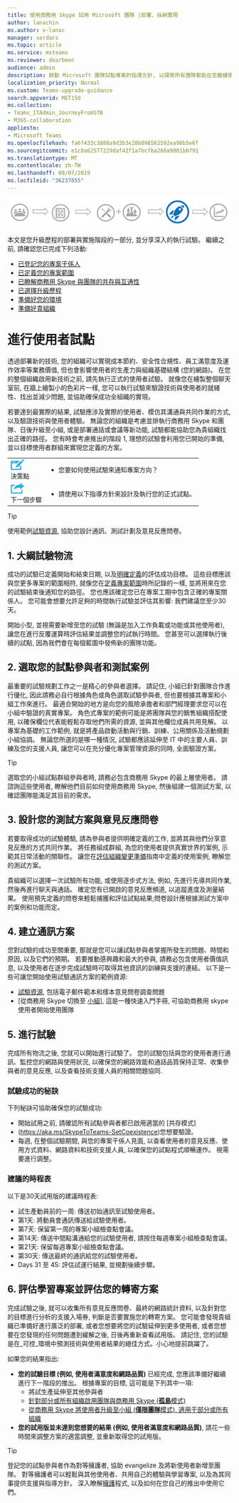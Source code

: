 ```yaml
---
title: 使用商務用 Skype 試用 Microsoft 團隊 |部署、採納實現
author: lanachin
ms.author: v-lanac
manager: serdars
ms.topic: article
ms.service: msteams
ms.reviewer: dearbeen
audience: admin
description: 啟動 Microsoft 團隊試點專案的指導方針, 以探索所有團隊都能在您繼續使用商務用 Skype 時提供您的組織。
localization_priority: Normal
ms.custom: Teams-upgrade-guidance
search.appverid: MET150
ms.collection:
- Teams_ITAdmin_JourneyFromSfB
- M365-collaboration
appliesto:
- Microsoft Teams
ms.openlocfilehash: fa6f433c3888a9d3b3e20b098562592ea90b5e6f
ms.sourcegitcommit: e1c8a62577229daf42f1a7bcfba268a9001bb791
ms.translationtype: MT
ms.contentlocale: zh-TW
ms.lasthandoff: 08/07/2019
ms.locfileid: "36237855"
---
```

![升級歷程圖表, 醒目提示部署與實現](media/upgrade-banner-deployment.png "升級歷程階段, 重點是部署與實施階段")

本文是您升級歷程的部署與實施階段的一部分, 並分享深入的執行試驗。 繼續之前, 請確認您已完成下列活動:

- [已登記您的專案干係人](upgrade-enlist-stakeholders.md)
- [已定義您的專案範圍](https://aka.ms/SkypetoTeams-Scope)
- [已瞭解商務用 Skype 與團隊的共存與互通性](https://aka.ms/SkypeToTeams-Coexist)
- [已選擇升級歷程](upgrade-and-coexistence-of-skypeforbusiness-and-teams.md)
- [準備好您的環境](https://aka.ms/SkypeToTeams-TechnicalReadiness)
- [準備好貴組織](https://aka.ms/SkypeToTeams-UserReadiness)

# <a name="conduct-a-user-pilot"></a>進行使用者試點

透過部署新的技術, 您的組織可以實現成本節約、安全性合規性、員工滿意度及運作效率等業務價值, 但也會影響使用者的生產力與組織基礎結構 (您的網路)。 在您的整個組織啟用新技術之前, 請先執行正式的使用者試驗。 就像您在繪製整個聊天室前, 在牆上繪製小的色彩片一樣, 您可以執行試驗來驗證技術與使用者的就緒性、找出並減少問題, 並協助確保成功全組織的實現。

若要達到最實際的結果, 試驗應涉及實際的使用者、模仿其溝通與共同作業的方式, 以及驗證技術與使用者體驗。 無論您的組織是考慮並排執行商務用 Skype 和團隊、日後升級至小組, 或是部署通話或會議等新功能, 試驗都能協助您為貴組織找出正確的路徑。 您有時會考慮推出的階段 1, 理想的試驗會利用您已開始的準備, 並以目標使用者群組來實現您定義的方案。

| | |
|---|---|
| ![描述決策點的圖示](media/audio_conferencing_image7.png) <br/>決策點|<ul><li>您要如何使用試驗來通知專案方向？</li></ul> |
| ![描述下一個步驟的圖示](media/audio_conferencing_image9.png)<br/>下一個步驟|<ul><li>請使用以下指導方針來設計及執行您的正式試點。</li></ul>|

> [!Tip]
> 使用範例[試驗資源](https://aka.ms/UpgradeSuccessKit), 協助您設計通訊、測試計劃及意見反應問卷。

## <a name="1-outline-pilot-logistics"></a>1. 大綱試驗物流

成功的試驗已定義開始和結束日期, 以及[明確定義](upgrade-define-project-scope.md#project-goals)的評估成功目標。 這些目標應該與您更多專案的範圍相符, 就像您在[定義專案範圍](upgrade-define-project-scope.md)時所記錄的一樣, 並將用來在您的試驗結束後通知您的路徑。 您也應該確定您已在專案工期中包含正確的專案關係人。 您可能會想要允許足夠的時間執行試驗並評估其影響: 我們建議您至少30天。

開始小型, 並視需要新增至您的試驗 (無論是加入工作負載或功能或其他使用者), 讓您在進行反覆運算時評估結果並調整您的試執行時間。 您甚至可以選擇執行後續的試點, 因為我們會在每個藍圖中發佈新的團隊功能。

## <a name="2-select-your-pilot-participants-and-test-scenarios"></a>2. 選取您的試點參與者和測試案例

最重要的試驗規劃工作之一是精心的參與者選擇。 請記住, 小組已針對團隊合作進行優化, 因此請務必自行根據角色或角色選取試驗參與者, 但也要根據其專案和小組工作來進行。 最適合開始的地方是向您的風險承擔者和部門經理要求您可以在小組中驗證的真實專案。 角色式專案的範例可能是將團隊與您的銷售組織搭配使用, 以確保欄位代表能輕鬆存取他們所需的資源, 並與其他欄位成員共用見解。 以專案為基礎的工作範例, 就是將產品啟動活動與行銷、訓練、公用關係及活動規劃小組協調。 無論您所選的是哪一種情況, 試驗都應該延伸至 IT 中的主要人員、訓練及您的支援人員, 讓您可以在充分優化專案管理資源的同時, 全面驗證方案。

> [!Tip]
> 選取您的小組試點群組參與者時, 請務必包含商務用 Skype 的最上層使用者。 請諮詢這些使用者, 瞭解他們目前如何使用商務用 Skype, 然後組建一個測試方案, 以確認團隊能滿足其目前的需求。

## <a name="3-design-your-test-plan-and-feedback-survey"></a>3. 設計您的測試方案與意見反應問卷

若要取得成功的試驗體驗, 請為參與者提供明確定義的工作, 並將其與他們分享意見反應的方式共同作業。 將任務組成群組, 為您的使用者提供真實世界的案例, 示範其日常活動的關聯性。 讓您在[評估組織變更準備](https://aka.ms/OrgReadiness)指南中定義的使用案例, 瞭解您的測試方案。

貴組織可以選擇一次試驗所有功能, 或使用逐步式方法, 例如, 先進行先導共同作業, 然後再進行聊天與通話。 確定您有已開啟的意見反應頻道, 以追蹤進度及測量結果。 使用預先定義的問卷來輕鬆捕獲和評估試點結果;問卷設計應根據測試方案中的案例和功能而定。

## <a name="4-create-your-communications-plan"></a>4. 建立通訊方案

您對試驗的成功至關重要, 那就是您可以讓試點參與者掌握所發生的問題、時間和原因, 以及它們的預期。 若要推動感興趣和最大的參與, 請務必包含使用者價值訊息, 以及使用者在逐步完成試驗時可取得其他資訊的訓練與支援的連結。 以下是一些可讓您開始使用試驗通訊方案的範例資源:

- [試驗資源](https://aka.ms/UpgradeSuccessKit), 包括電子郵件範本和樣本意見問卷調查問題
- [從商務用 Skype 切換至 [小組](https://support.office.com/article/Switch-to-Teams-from-Skype-for-Business-6295a0ae-4e8e-4bba-a100-64cc951cc964)], 這是一種快速入門手冊, 可協助商務用 skype 使用者開始使用團隊

## <a name="5-conduct-your-pilot"></a>5. 進行試驗

完成所有物流之後, 您就可以開始進行試驗了。 您的試驗包括與您的使用者進行通訊、監控您的網路與使用狀況, 以確保您的網路效能和通話品質保持正常、收集參與者的意見反應, 以及查看技術支援人員的相關問題協同.

### <a name="tips-for-pilot-success"></a>試驗成功的秘訣

下列秘訣可協助確保您的試驗成功:

- 開始試用之前, 請確認所有試點參與者都已啟用適當的 [共存模式]
- (https://aka.ms/SkypeToTeams-SetCoexistence)您想要驗證。
- 每週, 在整個試驗期間, 與您的專案干係人見面, 以查看使用者的意見反應、使用方式資料、網路資料和技術支援人員, 以確保您的試點程式順暢運作。 視需要進行調整。

### <a name="suggested-timeline"></a>建議的時程表

以下是30天試用版的建議時程表:

- 試生產動員前的一周: 傳送初始通訊至試驗使用者。
- 第1天: 將動員會通訊傳送給試驗使用者。
- 第7天: 保留第一周的專案小組檢查點會議。
- 第14天: 傳送中間點溝通給您的試驗使用者, 請按住每週專案小組檢查點會議。
- 第21天: 保留每週專案小組檢查點會議。
- 第30天: 傳送最終的通訊給您的試驗使用者。
- Days 31 至 45: 評估試運行結果, 並規劃後續步驟。

## <a name="6-assess-learnings-and-evaluate-your-go-forward-plan"></a>6. 評估學習專案並評估您的轉寄方案

完成試驗之後, 就可以收集所有意見反應問卷、最終的網路統計資料, 以及針對您的目標進行分析的支援入場券, 判斷是否要實施您的轉寄方案。 您可能會發現貴組織已準備好進行廣泛的部署, 或者您想要將您的試驗延伸到更多使用者, 或者您想要在您發現的任何問題遭到緩解之後, 日後再重新查看試用版。 請記住, 您的試驗是在_可控_環境中預測技術與使用者結果的絕佳方式。小心地提前跳躍了。

如果您的結果指出:

- **您的試驗目標 (例如, 使用者滿意度和網路品質)** 已經完成, 您應該準備好繼續進行下一階段的推出。 根據專案的目標, 這可能是下列其中一項:
  - 將試生產延伸至其他參與者
  - [針對部分或所有組織啟用團隊與商務用 Skype (**孤島**模式)](https://aka.ms/SkypeToTeams-SetCoexistence)
  - [從商務用 Skype 將使用者升級至小組 (**僅限團隊**模式), 適用于部分或所有組織](https://aka.ms/SkypeToTeams-SetCoexistence)
- **您的試用版並未達到您想要的結果 (例如, 使用者滿意度和網路品質)**, 請花一些時間來調整方案的適當調整, 並重新取得您的試用版。

> [!Tip]
> 登記您的試點參與者作為對等擁護者, 協助 evangelize 及將新使用者新增至團隊。 對等擁護者可以輕鬆與其他使用者、共用自己的體驗與學習專案, 以及為其同事提供支援與指導方針。 深入瞭解[擁護](https://go.microsoft.com/fwlink/?linkid=859068)程式, 以及如何在您自己的推出中使用它們。
